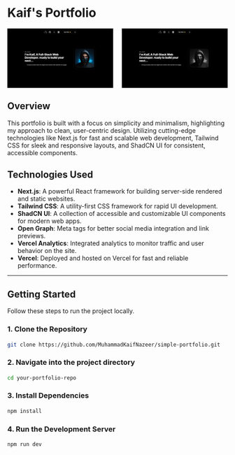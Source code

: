 # Kaif's Portfolio

<div style="display: flex; justify-content: space-between;">
  <img src="public/preview-colored.png" alt="Portfolio Preview 1" style="width: 48%; height: auto;" />
  <img src="public/preview-grayscale.png" alt="Portfolio Preview 2" style="width: 48%; height: auto;" />
</div>

## Overview

This portfolio is built with a focus on simplicity and minimalism, highlighting my approach to clean, user-centric design. Utilizing cutting-edge technologies like Next.js for fast and scalable web development, Tailwind CSS for sleek and responsive layouts, and ShadCN UI for consistent, accessible components.

## Technologies Used

- **Next.js**: A powerful React framework for building server-side rendered and static websites.
- **Tailwind CSS**: A utility-first CSS framework for rapid UI development.
- **ShadCN UI**: A collection of accessible and customizable UI components for modern web apps.
- **Open Graph**: Meta tags for better social media integration and link previews.
- **Vercel Analytics**: Integrated analytics to monitor traffic and user behavior on the site.
- **Vercel**: Deployed and hosted on Vercel for fast and reliable performance.

---

## Getting Started

Follow these steps to run the project locally.

### 1. Clone the Repository

```bash
git clone https://github.com/MuhammadKaifNazeer/simple-portfolio.git
```

### 2. Navigate into the project directory

```bash
cd your-portfolio-repo
```

### 3. Install Dependencies

```bash
npm install
```

### 4. Run the Development Server

```bash
npm run dev
```